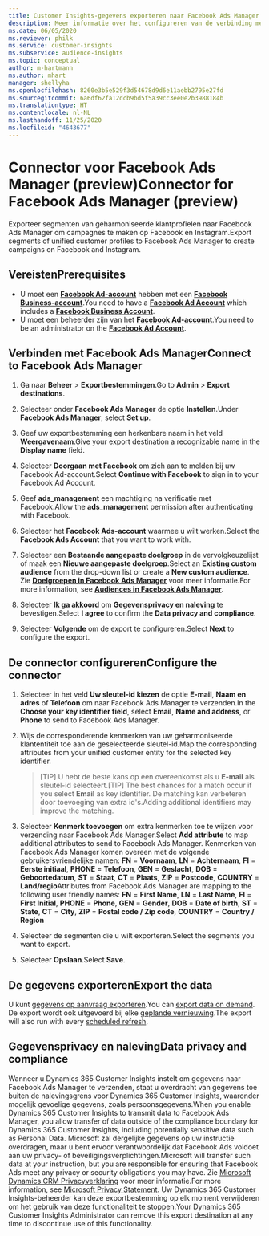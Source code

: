 ```yaml
---
title: Customer Insights-gegevens exporteren naar Facebook Ads Manager
description: Meer informatie over het configureren van de verbinding met Facebook Ads Manager.
ms.date: 06/05/2020
ms.reviewer: philk
ms.service: customer-insights
ms.subservice: audience-insights
ms.topic: conceptual
author: m-hartmann
ms.author: mhart
manager: shellyha
ms.openlocfilehash: 8260e3b5e529f3d54678d9d6e11aebb2795e27fd
ms.sourcegitcommit: 6a6df62fa12dcb9bd5f5a39cc3ee0e2b3988184b
ms.translationtype: HT
ms.contentlocale: nl-NL
ms.lasthandoff: 11/25/2020
ms.locfileid: "4643677"
---
```

# <a name="connector-for-facebook-ads-manager-preview"></a><span data-ttu-id="ca42b-103">Connector voor Facebook Ads Manager (preview)</span><span class="sxs-lookup"><span data-stu-id="ca42b-103">Connector for Facebook Ads Manager (preview)</span></span>

<span data-ttu-id="ca42b-104">Exporteer segmenten van geharmoniseerde klantprofielen naar Facebook Ads Manager om campagnes te maken op Facebook en Instagram.</span><span class="sxs-lookup"><span data-stu-id="ca42b-104">Export segments of unified customer profiles to Facebook Ads Manager to create campaigns on Facebook and Instagram.</span></span>

## <a name="prerequisites"></a><span data-ttu-id="ca42b-105">Vereisten</span><span class="sxs-lookup"><span data-stu-id="ca42b-105">Prerequisites</span></span>

- <span data-ttu-id="ca42b-106">U moet een [**Facebook Ad-account**](https://www.facebook.com/business/learn/lessons/step-by-step-ads-manager-account) hebben met een [**Facebook Business-account**](https://business.facebook.com/).</span><span class="sxs-lookup"><span data-stu-id="ca42b-106">You need to have a [**Facebook Ad Account**](https://www.facebook.com/business/learn/lessons/step-by-step-ads-manager-account) which includes a [**Facebook Business Account**](https://business.facebook.com/).</span></span>
- <span data-ttu-id="ca42b-107">U moet een beheerder zijn van het [**Facebook Ad-account**](https://www.facebook.com/business/learn/lessons/step-by-step-ads-manager-account).</span><span class="sxs-lookup"><span data-stu-id="ca42b-107">You need to be an administrator on the [**Facebook Ad Account**](https://www.facebook.com/business/learn/lessons/step-by-step-ads-manager-account).</span></span>

## <a name="connect-to-facebook-ads-manager"></a><span data-ttu-id="ca42b-108">Verbinden met Facebook Ads Manager</span><span class="sxs-lookup"><span data-stu-id="ca42b-108">Connect to Facebook Ads Manager</span></span>

1. <span data-ttu-id="ca42b-109">Ga naar **Beheer** > **Exportbestemmingen**.</span><span class="sxs-lookup"><span data-stu-id="ca42b-109">Go to **Admin** > **Export destinations**.</span></span>

1. <span data-ttu-id="ca42b-110">Selecteer onder **Facebook Ads Manager** de optie **Instellen**.</span><span class="sxs-lookup"><span data-stu-id="ca42b-110">Under **Facebook Ads Manager**, select **Set up**.</span></span>

1. <span data-ttu-id="ca42b-111">Geef uw exportbestemming een herkenbare naam in het veld **Weergavenaam**.</span><span class="sxs-lookup"><span data-stu-id="ca42b-111">Give your export destination a recognizable name in the **Display name** field.</span></span>

1. <span data-ttu-id="ca42b-112">Selecteer **Doorgaan met Facebook** om zich aan te melden bij uw Facebook Ad-account.</span><span class="sxs-lookup"><span data-stu-id="ca42b-112">Select **Continue with Facebook** to sign in to your Facebook Ad Account.</span></span>

1. <span data-ttu-id="ca42b-113">Geef **ads_management** een machtiging na verificatie met Facebook.</span><span class="sxs-lookup"><span data-stu-id="ca42b-113">Allow the **ads_management** permission after authenticating with Facebook.</span></span>

1. <span data-ttu-id="ca42b-114">Selecteer het **Facebook Ads-account** waarmee u wilt werken.</span><span class="sxs-lookup"><span data-stu-id="ca42b-114">Select the **Facebook Ads Account** that you want to work with.</span></span>

1. <span data-ttu-id="ca42b-115">Selecteer een **Bestaande aangepaste doelgroep** in de vervolgkeuzelijst of maak een **Nieuwe aangepaste doelgroep**.</span><span class="sxs-lookup"><span data-stu-id="ca42b-115">Select an **Existing custom audience** from the drop-down list or create a **New custom audience**.</span></span> <span data-ttu-id="ca42b-116">Zie [**Doelgroepen in Facebook Ads Manager**](https://www.facebook.com/business/help/744354708981227?id=2469097953376494) voor meer informatie.</span><span class="sxs-lookup"><span data-stu-id="ca42b-116">For more information, see [**Audiences in Facebook Ads Manager**](https://www.facebook.com/business/help/744354708981227?id=2469097953376494).</span></span>

1. <span data-ttu-id="ca42b-117">Selecteer **Ik ga akkoord** om **Gegevensprivacy en naleving** te bevestigen.</span><span class="sxs-lookup"><span data-stu-id="ca42b-117">Select **I agree** to confirm the **Data privacy and compliance**.</span></span>

1. <span data-ttu-id="ca42b-118">Selecteer **Volgende** om de export te configureren.</span><span class="sxs-lookup"><span data-stu-id="ca42b-118">Select **Next** to configure the export.</span></span>

## <a name="configure-the-connector"></a><span data-ttu-id="ca42b-119">De connector configureren</span><span class="sxs-lookup"><span data-stu-id="ca42b-119">Configure the connector</span></span>

1. <span data-ttu-id="ca42b-120">Selecteer in het veld **Uw sleutel-id kiezen** de optie **E-mail**, **Naam en adres** of **Telefoon** om naar Facebook Ads Manager te verzenden.</span><span class="sxs-lookup"><span data-stu-id="ca42b-120">In the **Choose your key identifier field**, select **Email**, **Name and address**, or **Phone** to send to Facebook Ads Manager.</span></span>

1. <span data-ttu-id="ca42b-121">Wijs de corresponderende kenmerken van uw geharmoniseerde klantentiteit toe aan de geselecteerde sleutel-id.</span><span class="sxs-lookup"><span data-stu-id="ca42b-121">Map the corresponding attributes from your unified customer entity for the selected key identifier.</span></span>
   > <span data-ttu-id="ca42b-122">[TIP] U hebt de beste kans op een overeenkomst als u **E-mail** als sleutel-id selecteert.</span><span class="sxs-lookup"><span data-stu-id="ca42b-122">[TIP] The best chances for a match occur if you select **Email** as key identifier.</span></span> <span data-ttu-id="ca42b-123">De matching kan verbeteren door toevoeging van extra id's.</span><span class="sxs-lookup"><span data-stu-id="ca42b-123">Adding additional identifiers may improve the matching.</span></span>

1. <span data-ttu-id="ca42b-124">Selecteer **Kenmerk toevoegen** om extra kenmerken toe te wijzen voor verzending naar Facebook Ads Manager.</span><span class="sxs-lookup"><span data-stu-id="ca42b-124">Select **Add attribute** to map additional attributes to send to Facebook Ads Manager.</span></span> <span data-ttu-id="ca42b-125">Kenmerken van Facebook Ads Manager komen overeen met de volgende gebruikersvriendelijke namen: **FN** = **Voornaam**, **LN** = **Achternaam**, **FI** = **Eerste initiaal**, **PHONE** = **Telefoon**, **GEN** = **Geslacht**, **DOB** = **Geboortedatum**, **ST** = **Staat**, **CT** = **Plaats**, **ZIP** = **Postcode**, **COUNTRY** = **Land/regio**</span><span class="sxs-lookup"><span data-stu-id="ca42b-125">Attributes from Facebook Ads Manager are mapping to the following user friendly names: **FN** = **First Name**, **LN** = **Last Name**, **FI** = **First Initial**, **PHONE** = **Phone**, **GEN** = **Gender**, **DOB** = **Date of birth**, **ST** = **State**, **CT** = **City**, **ZIP** = **Postal code / Zip code**, **COUNTRY** = **Country / Region**</span></span>

1. <span data-ttu-id="ca42b-126">Selecteer de segmenten die u wilt exporteren.</span><span class="sxs-lookup"><span data-stu-id="ca42b-126">Select the segments you want to export.</span></span>

1. <span data-ttu-id="ca42b-127">Selecteer **Opslaan**.</span><span class="sxs-lookup"><span data-stu-id="ca42b-127">Select **Save**.</span></span>

## <a name="export-the-data"></a><span data-ttu-id="ca42b-128">De gegevens exporteren</span><span class="sxs-lookup"><span data-stu-id="ca42b-128">Export the data</span></span>

<span data-ttu-id="ca42b-129">U kunt [gegevens op aanvraag exporteren](export-destinations.md).</span><span class="sxs-lookup"><span data-stu-id="ca42b-129">You can [export data on demand](export-destinations.md).</span></span> <span data-ttu-id="ca42b-130">De export wordt ook uitgevoerd bij elke [geplande vernieuwing](system.md#schedule-tab).</span><span class="sxs-lookup"><span data-stu-id="ca42b-130">The export will also run with every [scheduled refresh](system.md#schedule-tab).</span></span>

## <a name="data-privacy-and-compliance"></a><span data-ttu-id="ca42b-131">Gegevensprivacy en naleving</span><span class="sxs-lookup"><span data-stu-id="ca42b-131">Data privacy and compliance</span></span>

<span data-ttu-id="ca42b-132">Wanneer u Dynamics 365 Customer Insights instelt om gegevens naar Facebook Ads Manager te verzenden, staat u overdracht van gegevens toe buiten de nalevingsgrens voor Dynamics 365 Customer Insights, waaronder mogelijk gevoelige gegevens, zoals persoonsgegevens.</span><span class="sxs-lookup"><span data-stu-id="ca42b-132">When you enable Dynamics 365 Customer Insights to transmit data to Facebook Ads Manager, you allow transfer of data outside of the compliance boundary for Dynamics 365 Customer Insights, including potentially sensitive data such as Personal Data.</span></span> <span data-ttu-id="ca42b-133">Microsoft zal dergelijke gegevens op uw instructie overdragen, maar u bent ervoor verantwoordelijk dat Facebook Ads voldoet aan uw privacy- of beveiligingsverplichtingen.</span><span class="sxs-lookup"><span data-stu-id="ca42b-133">Microsoft will transfer such data at your instruction, but you are responsible for ensuring that Facebook Ads meet any privacy or security obligations you may have.</span></span> <span data-ttu-id="ca42b-134">Zie [Microsoft Dynamics CRM Privacyverklaring](https://go.microsoft.com/fwlink/?linkid=396732) voor meer informatie.</span><span class="sxs-lookup"><span data-stu-id="ca42b-134">For more information, see [Microsoft Privacy Statement](https://go.microsoft.com/fwlink/?linkid=396732).</span></span>
<span data-ttu-id="ca42b-135">Uw Dynamics 365 Customer Insights-beheerder kan deze exportbestemming op elk moment verwijderen om het gebruik van deze functionaliteit te stoppen.</span><span class="sxs-lookup"><span data-stu-id="ca42b-135">Your Dynamics 365 Customer Insights Administrator can remove this export destination at any time to discontinue use of this functionality.</span></span>
